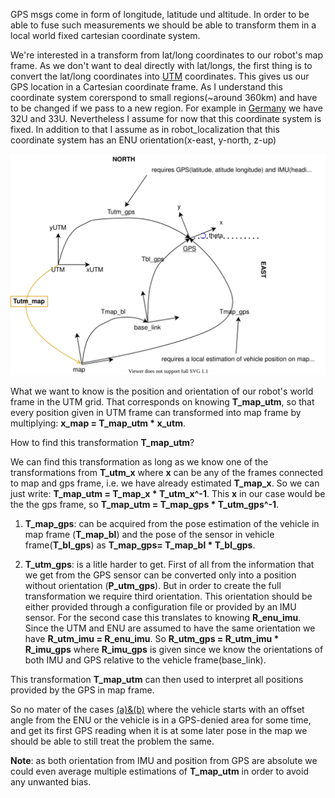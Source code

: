 GPS msgs come in form of longitude, latitude und altitude. In order to be able to fuse such measurements we should be able to transform them in a local world fixed cartesian coordinate system.

We're interested in a transform from lat/long coordinates to our robot's map frame.
As we don't want to deal directly with lat/longs, the first thing is to convert the lat/long coordinates into [UTM](https://en.wikipedia.org/wiki/Universal_Transverse_Mercator_coordinate_system) coordinates.
This gives us our GPS location in a Cartesian coordinate frame. As I understand this coordinate system corerspond to small regions(~around 360km) and have to be changed if we pass to a new region. For example in [Germany](https://en.wikipedia.org/wiki/Universal_Transverse_Mercator_coordinate_system#/media/File:LA2-Europe-UTM-zones.png) we have 32U and 33U. Nevertheless I assume for now that this coordinate system is fixed. In addition to that I assume as in robot_localization that this coordinate system has an ENU orientation(x-east, y-north, z-up)

![](../images/gps_tf.svg)


What we want to know is the position and orientation of our robot's world frame in the UTM grid. That corresponds on knowing **T_map_utm**, so that every position given in UTM frame can transformed into map frame by multiplying: **x_map = T_map_utm * x_utm**.

How to find this transformation **T_map_utm**?

We can find this transformation as long as we know one of the transformations from **T_utm_x** where **x** can be any of the frames connected to map and gps frame, i.e. we have already estimated **T_map_x**.  So we can just write: **T_map_utm = T_map_x * T_utm_x^-1**.
This **x** in our case would be the the gps frame, so **T_map_utm = T_map_gps * T_utm_gps^-1**.
1. **T_map_gps**: can be acquired from the pose estimation of the vehicle in map frame (**T_map_bl**) and the pose of the sensor in vehicle frame(**T_bl_gps**) as **T_map_gps= T_map_bl * T_bl_gps**.

2. **T_utm_gps**: is a litle harder to get. First of all from the information that we get from the GPS sensor can be converted only into a position without orientation (**P_utm_gps**). But in order to create the full transformation we require third orientation. This orientation should be either provided through a configuration file or provided by an IMU sensor.
For the second case this translates to knowing **R_enu_imu**. Since the UTM and ENU are assumed to have the same orientation we have **R_utm_imu = R_enu_imu**. So **R_utm_gps = R_utm_imu * R_imu_gps** where **R_imu_gps** is given since we know the orientations of both IMU and GPS relative to the vehicle frame(base_link).

This transformation **T_map_utm** can then used to interpret all positions provided by the GPS in map frame.

So no mater of the cases [(a)&(b)](https://github.com/cra-ros-pkg/robot_localization/issues/550#issuecomment-606466118)  where the vehicle starts with an offset angle from the ENU or the vehicle is in a GPS-denied area for some time, and get its first GPS reading when it is at some later pose in the map we should be able to still treat the problem the same.

**Note**: as both orientation from IMU and position from GPS are absolute we could even average multiple estimations of **T_map_utm** in order to avoid any unwanted bias.